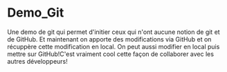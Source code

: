 # Demo_Git
Une demo de git qui permet d'initier ceux qui n'ont aucune notion de git et de GitHub. 
Et maintenant on apporte des modifications via GitHub et on récuppère cette modification en local. On peut aussi modifier en local puis mettre sur GitHub!C'est vraiment cool cette façon de collaborer avec les autres développeurs!

